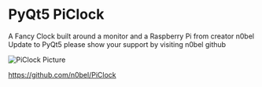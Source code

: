 # PyQt5 PiClock
A Fancy Clock built around a monitor and a Raspberry Pi from creator n0bel
Update to PyQt5 please show your support by visiting n0bel github 

![PiClock Picture](https://raw.githubusercontent.com/n0bel/PiClock/master/Pictures/20150307_222711.jpg)

https://github.com/n0bel/PiClock


 

